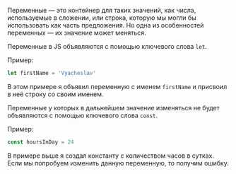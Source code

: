 Переменные — это контейнер для таких значений, как числа, используемые в сложении, или строка, которую мы могли бы использовать как часть предложения. Но одна из особенностей переменных — их значение может меняться.

Переменные в JS объявляются с помощью ключевого слова `let`.

Пример:
```JavaScript
let firstName = 'Vyacheslav'
```

В этом примере я объявил переменную с именем `firstName` и присвоил в неё строку со своим именем.

Переменные у которых в дальнейшем значение изменяться не будет объявляются с помощью ключевого слова `const`.

Пример:
```JavaScript
const hoursInDay = 24
```

В примере выше я создал константу с количеством часов в сутках. Если мы попробуем изменить данную переменную, то получим ошибку.